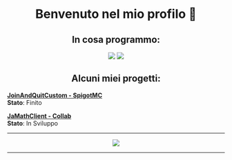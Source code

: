 <h1 align="center">Benvenuto nel mio profilo 👀</h1>
<p align="center"> 
</p>

<h2 align="center"> In cosa programmo: </h2>
<p align="center"> 
<img src="https://img.shields.io/badge/Java-ED8B00?style=for-the-badge&logo=java&logoColor=white" />
<img src="https://img.shields.io/badge/"Python-020265?style=for-the-badge&logo=python&logoColor=white" />
</p>

<h2 align="center"> Alcuni miei progetti: </h2>

[**JoinAndQuitCustom - SpigotMC**](https://github.com/IM4th3w/JoinAndQuitCustom)
<br>**Stato**: Finito
                  
[**JaMathClient - Collab**](https://JaMathClient.it)
<br>**Stato**: In Sviluppo                 

<hr>
<p align="center"><img src="https://github-readme-stats.vercel.app/api?username=IM4th3w&theme=gradient&show_icons=true&custom_title=Statistiche di IM4th3w&count_private=true" /></p>
<hr>
